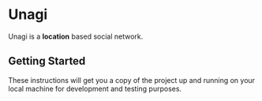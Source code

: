 # Unagi

Unagi is a **location** based social network.

## Getting Started

These instructions will get you a copy of the project up and running on your local machine for development and testing purposes.
